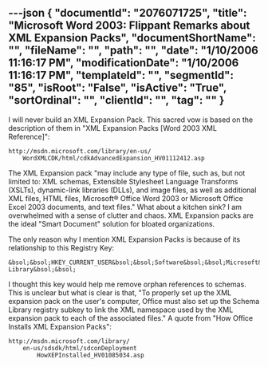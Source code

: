 ---json
{
  "documentId": "2076071725",
  "title": "Microsoft Word 2003: Flippant Remarks about XML Expansion Packs",
  "documentShortName": "",
  "fileName": "",
  "path": "",
  "date": "1/10/2006 11:16:17 PM",
  "modificationDate": "1/10/2006 11:16:17 PM",
  "templateId": "",
  "segmentId": "85",
  "isRoot": "False",
  "isActive": "True",
  "sortOrdinal": "",
  "clientId": "",
  "tag": ""
}
---

I will never build an XML Expansion Pack. This sacred vow is based on the description of them in &quot;XML Expansion Packs [Word 2003 XML Reference]&quot;:

    http://msdn.microsoft.com/library/en-us/
        WordXMLCDK/html/cdkAdvancedExpansion_HV01112412.asp

The XML Expansion pack &quot;may include any type of file, such as, but not limited to: XML schemas, Extensible Stylesheet Language Transforms (XSLTs), dynamic-link libraries (DLLs), and image files, as well as additional XML files, HTML files, Microsoft® Office Word 2003 or Microsoft Office Excel 2003 documents, and text files.&quot; What about a kitchen sink? I am overwhelmed with a sense of clutter and chaos. XML Expansion packs are the ideal &quot;Smart Document&quot; solution for bloated organizations.

The only reason why I mention XML Expansion Packs is because of its relationship to this Registry Key:

    &bsol;&bsol;HKEY_CURRENT_USER&bsol;&bsol;Software&bsol;&bsol;Microsoft&bsol;&bsol;Schema Library&bsol;&bsol;

I thought this key would help me remove orphan references to schemas. This is unclear but what is clear is that, &quot;To properly set up the XML expansion pack on the user's computer, Office must also set up the Schema Library registry subkey to link the XML namespace used by the XML expansion pack to each of the associated files.&quot; A quote from &quot;How Office Installs XML Expansion Packs&quot;:

    http://msdn.microsoft.com/library/
        en-us/sdsdk/html/sdconDeployment
            HowXEPInstalled_HV01085034.asp

